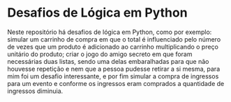 # Desafios de Lógica em Python
Neste repositório há desafios de lógica em Python, como por exemplo: simular um carrinho de compra em que o total é influenciado pelo número de vezes que um produto é adicionado ao carrinho multiplicando o preço unitário do produto; criar o jogo do amigo secreto em que foram necessárias duas listas, sendo uma delas embaralhadas para que não houvesse repetição e nem que a pessoa pudesse retirar a si mesma, para mim foi um desafio interessante, e por fim simular a compra de ingressos para um evento e conforme os ingressos eram comprados a quantidade de ingressos diminuia.
